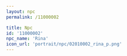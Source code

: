 ```yaml
---
layout: npc
permalink: /11000002

title: Npc
id: '11000002'
npc_name: 'Rina'
icon_url: 'portrait/npc/02010002_rina_p.png'
---
```

